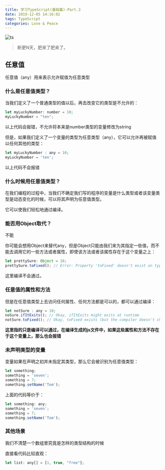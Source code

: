 ```yaml
---
title: 学习TypeScript(基础篇)-Part.3
date: 2019-12-05 14:16:02
tags: TypeScript
categories: Love & Peace
---
```



![ts](https://i.loli.net/2019/12/05/h7IlaVBjeXTPQvY.jpg)

> 断更N天，肥来了肥来了。

## 任意值

任意值（any）用来表示允许赋值为任意类型

<!--more-->

### 什么是任意值类型？

当我们定义了一个普通类型的值以后，再去改变它的类型是不允许的：

```javascript
let myLuckyNumber: number = 10;
myLuckyNumber = "ten";
```

以上代码会报错，不允许将本来是number类型的变量修改为string

但是，如果我们定义了一个变量的类型为任意类型（any），它可以允许再被赋值以任何其他的类型：

```javascript
let myLuckyNumber : any = 10;
myLuckyNumber = 'ten';
```

以上代码不会报错

### 什么时候用任意值类型？

在我们编程的过程中，当我们不确定我们写的程序的变量是什么类型或者该变量类型是动态变化的时候，可以将其声明为任意值类型。

它可以使我们轻松地通过编译。

### 能否用Object取代？

不能

你可能会想用Object来替代any，但是Object只能由我们来为其指定一些值，而不能去调用它的一些方法或者属性，即使该方法或者该属性存在于这个变量之上：

```javascript
let prettySure: Object = 10;
prettySure.toFixed(); // Error: Property 'toFixed' doesn't exist on type 'Object'.
```

这里编译不会通过。

### 任意值的属性和方法

但是在任意值类型上去访问任何属性、任何方法都是可以的，都可以通过编译：

```javascript
let notSure : any = 10;
noSure.ifItExits(); // Okay, ifItExits might exits at runtime
notSure.toFixed(); // Okay, toFixed exists (but the compiler doesn't check)
```

**这里指的只是编译可以通过，在编译生成的js文件中，如果这些属性和方法不存在于这个变量上，那么也会报错**

### 未声明类型的变量

变量如果在声明之初并未指定其类型，那么它会被识别为任意值类型：

```javascript
let something;
something = 'seven';
something = 7;
something.setName('Tom');
```

上面的代码等价于：

```javascript
let something: any;
something = 'seven';
something = 7;
something.setName('Tom');
```

### 其他场景

我们不清楚一个数组里究竟是怎样的类型结构的时候

直接看代码比较直观：

```javascript
let list: any[] = [1, true, "free"];
```


